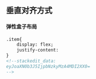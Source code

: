 ## 垂直对齐方式
#### 弹性盒子布局
```html
.item{
	display: flex;
	justify-content:
}
<!--stackedit_data:
eyJoaXN0b3J5IjpbNzkyMzA4MDI2XX0=
-->